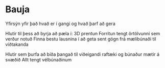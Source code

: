 # Bauja


Yfirsýn yfir það hvað er í gangi og hvað þarf að gera




Hlutir til þess að byrja að pæla í:
  3D prentun
  Forritun tengt örtölvunni sem verður notuð 
  Finna bestu lausnina í að geta sent gögn frá mælibúnaði til viðtakanda
  
 
 
Hlutir sem þurfa að bíða þangað til viðeigandi raftæki og búnaður mætir á svæðið
  Allt tengt vélbúnaðinum
